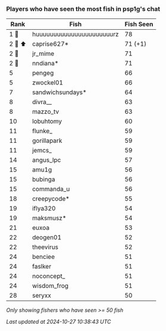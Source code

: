 ### Players who have seen the most fish in psp1g's chat
| Rank | Fish | Fish Seen |
|------|--------|-----------|
| 1 🥇  | huuuuuuuuuuuuuuuuuuuuuurz  | 78 |
| 2 🥈 ⬆ | caprise627*  | 71 (+1) |
| 2 🥈  | jr_mime  | 71 |
| 2 🥈  | nndiana*  | 71 |
| 5  | pengeg  | 66 |
| 5  | zwockel01  | 66 |
| 7  | sandwichsundays*  | 64 |
| 8  | divra__  | 63 |
| 8  | mazzo_tv  | 63 |
| 10  | lobuhtomy  | 60 |
| 11  | flunke_  | 59 |
| 11  | gorillapark  | 59 |
| 11  | jemcs_  | 59 |
| 14  | angus_lpc  | 57 |
| 15  | amu1g  | 56 |
| 15  | bubinga  | 56 |
| 15  | commanda_u  | 56 |
| 18  | creepycode*  | 55 |
| 19  | iflya320  | 54 |
| 19  | maksmusz*  | 54 |
| 21  | euxoa  | 53 |
| 22  | deogen01  | 52 |
| 22  | theevirus  | 52 |
| 24  | benciee  | 51 |
| 24  | faslker  | 51 |
| 24  | noconcept_  | 51 |
| 24  | wisdom_frog  | 51 |
| 28  | seryxx  | 50 |

_Only showing fishers who have seen >= 50 fish_

_Last updated at 2024-10-27 10:38:43 UTC_